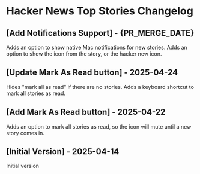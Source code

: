 # Hacker News Top Stories Changelog

## [Add Notifications Support] - {PR_MERGE_DATE}

Adds an option to show native Mac notifications for new stories.
Adds an option to show the icon from the story, or the hacker new icon.

## [Update Mark As Read button] - 2025-04-24

Hides "mark all as read" if there are no stories.
Adds a keyboard shortcut to mark all stories as read.

## [Add Mark As Read button] - 2025-04-22

Adds an option to mark all stories as read, so the icon will mute until a new story comes in.

## [Initial Version] - 2025-04-14

Initial version
